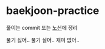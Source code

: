 # baekjoon-practice
풀이는 commit 또는 [노션](https://marsh-glove-17f.notion.site/6355c40f4d3b45f5a564de137bf99eeb?pvs=4)에 정리

풀기 싫어.. 풀기 실어.. 재미 없어..
